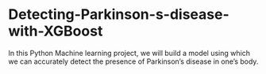 # Detecting-Parkinson-s-disease-with-XGBoost
In this Python Machine learning project, we will build a model using which we can accurately detect the presence of Parkinson’s disease in one’s body.
